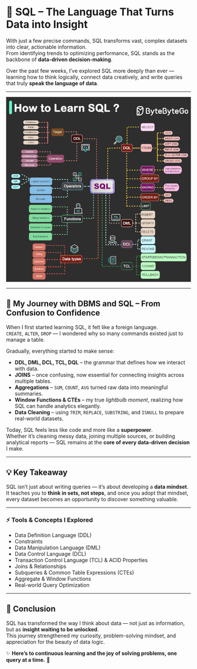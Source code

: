 # 🧠 SQL – The Language That Turns Data into Insight

With just a few precise commands, SQL transforms vast, complex datasets into clear, actionable information.  
From identifying trends to optimizing performance, SQL stands as the backbone of **data-driven decision-making**.

Over the past few weeks, I’ve explored SQL more deeply than ever — learning how to think logically, connect data creatively, and write queries that truly **speak the language of data**.

---

<div align="center">
  <img src="sql_overview.gif" width="600" alt="SQL Journey Overview">
</div>

---

## 📘 My Journey with DBMS and SQL – From Confusion to Confidence

When I first started learning SQL, it felt like a foreign language.  
`CREATE`, `ALTER`, `DROP` — I wondered why so many commands existed just to manage a table.

Gradually, everything started to make sense:

- **DDL, DML, DCL, TCL, DQL** – the grammar that defines how we interact with data.  
- **JOINS** – once confusing, now essential for connecting insights across multiple tables.  
- **Aggregations** – `SUM`, `COUNT`, `AVG` turned raw data into meaningful summaries.  
- **Window Functions & CTEs** – my true *lightbulb moment*, realizing how SQL can handle analytics elegantly.  
- **Data Cleaning** – using `TRIM`, `REPLACE`, `SUBSTRING`, and `ISNULL` to prepare real-world datasets.  

Today, SQL feels less like code and more like a **superpower**.  
Whether it’s cleaning messy data, joining multiple sources, or building analytical reports — SQL remains at the **core of every data-driven decision** I make.

---

## 💡 Key Takeaway

SQL isn’t just about writing queries — it’s about developing a **data mindset**.  
It teaches you to **think in sets, not steps**, and once you adopt that mindset, every dataset becomes an opportunity to discover something valuable.

---

### ⚡ Tools & Concepts I Explored

- Data Definition Language (DDL)  
- Constraints  
- Data Manipulation Language (DML)  
- Data Control Language (DCL)  
- Transaction Control Language (TCL) & ACID Properties  
- Joins & Relationships  
- Subqueries & Common Table Expressions (CTEs)  
- Aggregate & Window Functions  
- Real-world Query Optimization  

---

## 🎯 Conclusion

SQL has transformed the way I think about data — not just as information, but as **insight waiting to be unlocked**.  
This journey strengthened my curiosity, problem-solving mindset, and appreciation for the beauty of data logic.  

✨ **Here’s to continuous learning and the joy of solving problems, one query at a time.** 🧩
